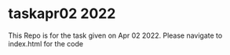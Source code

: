 # taskapr02 2022
This Repo is for the task given on Apr 02 2022. Please navigate to index.html for the code
